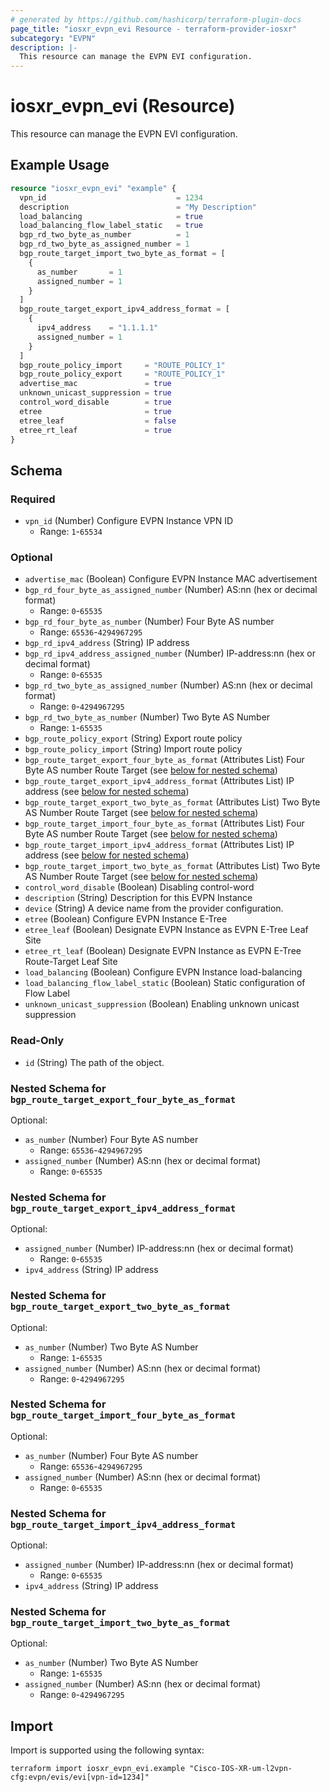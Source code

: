 ```yaml
---
# generated by https://github.com/hashicorp/terraform-plugin-docs
page_title: "iosxr_evpn_evi Resource - terraform-provider-iosxr"
subcategory: "EVPN"
description: |-
  This resource can manage the EVPN EVI configuration.
---
```


# iosxr_evpn_evi (Resource)

This resource can manage the EVPN EVI configuration.

## Example Usage

```terraform
resource "iosxr_evpn_evi" "example" {
  vpn_id                             = 1234
  description                        = "My Description"
  load_balancing                     = true
  load_balancing_flow_label_static   = true
  bgp_rd_two_byte_as_number          = 1
  bgp_rd_two_byte_as_assigned_number = 1
  bgp_route_target_import_two_byte_as_format = [
    {
      as_number       = 1
      assigned_number = 1
    }
  ]
  bgp_route_target_export_ipv4_address_format = [
    {
      ipv4_address    = "1.1.1.1"
      assigned_number = 1
    }
  ]
  bgp_route_policy_import     = "ROUTE_POLICY_1"
  bgp_route_policy_export     = "ROUTE_POLICY_1"
  advertise_mac               = true
  unknown_unicast_suppression = true
  control_word_disable        = true
  etree                       = true
  etree_leaf                  = false
  etree_rt_leaf               = true
}
```

<!-- schema generated by tfplugindocs -->
## Schema

### Required

- `vpn_id` (Number) Configure EVPN Instance VPN ID
  - Range: `1`-`65534`

### Optional

- `advertise_mac` (Boolean) Configure EVPN Instance MAC advertisement
- `bgp_rd_four_byte_as_assigned_number` (Number) AS:nn (hex or decimal format)
  - Range: `0`-`65535`
- `bgp_rd_four_byte_as_number` (Number) Four Byte AS number
  - Range: `65536`-`4294967295`
- `bgp_rd_ipv4_address` (String) IP address
- `bgp_rd_ipv4_address_assigned_number` (Number) IP-address:nn (hex or decimal format)
  - Range: `0`-`65535`
- `bgp_rd_two_byte_as_assigned_number` (Number) AS:nn (hex or decimal format)
  - Range: `0`-`4294967295`
- `bgp_rd_two_byte_as_number` (Number) Two Byte AS Number
  - Range: `1`-`65535`
- `bgp_route_policy_export` (String) Export route policy
- `bgp_route_policy_import` (String) Import route policy
- `bgp_route_target_export_four_byte_as_format` (Attributes List) Four Byte AS number Route Target (see [below for nested schema](#nestedatt--bgp_route_target_export_four_byte_as_format))
- `bgp_route_target_export_ipv4_address_format` (Attributes List) IP address (see [below for nested schema](#nestedatt--bgp_route_target_export_ipv4_address_format))
- `bgp_route_target_export_two_byte_as_format` (Attributes List) Two Byte AS Number Route Target (see [below for nested schema](#nestedatt--bgp_route_target_export_two_byte_as_format))
- `bgp_route_target_import_four_byte_as_format` (Attributes List) Four Byte AS number Route Target (see [below for nested schema](#nestedatt--bgp_route_target_import_four_byte_as_format))
- `bgp_route_target_import_ipv4_address_format` (Attributes List) IP address (see [below for nested schema](#nestedatt--bgp_route_target_import_ipv4_address_format))
- `bgp_route_target_import_two_byte_as_format` (Attributes List) Two Byte AS Number Route Target (see [below for nested schema](#nestedatt--bgp_route_target_import_two_byte_as_format))
- `control_word_disable` (Boolean) Disabling control-word
- `description` (String) Description for this EVPN Instance
- `device` (String) A device name from the provider configuration.
- `etree` (Boolean) Configure EVPN Instance E-Tree
- `etree_leaf` (Boolean) Designate EVPN Instance as EVPN E-Tree Leaf Site
- `etree_rt_leaf` (Boolean) Designate EVPN Instance as EVPN E-Tree Route-Target Leaf Site
- `load_balancing` (Boolean) Configure EVPN Instance load-balancing
- `load_balancing_flow_label_static` (Boolean) Static configuration of Flow Label
- `unknown_unicast_suppression` (Boolean) Enabling unknown unicast suppression

### Read-Only

- `id` (String) The path of the object.

<a id="nestedatt--bgp_route_target_export_four_byte_as_format"></a>
### Nested Schema for `bgp_route_target_export_four_byte_as_format`

Optional:

- `as_number` (Number) Four Byte AS number
  - Range: `65536`-`4294967295`
- `assigned_number` (Number) AS:nn (hex or decimal format)
  - Range: `0`-`65535`


<a id="nestedatt--bgp_route_target_export_ipv4_address_format"></a>
### Nested Schema for `bgp_route_target_export_ipv4_address_format`

Optional:

- `assigned_number` (Number) IP-address:nn (hex or decimal format)
  - Range: `0`-`65535`
- `ipv4_address` (String) IP address


<a id="nestedatt--bgp_route_target_export_two_byte_as_format"></a>
### Nested Schema for `bgp_route_target_export_two_byte_as_format`

Optional:

- `as_number` (Number) Two Byte AS Number
  - Range: `1`-`65535`
- `assigned_number` (Number) AS:nn (hex or decimal format)
  - Range: `0`-`4294967295`


<a id="nestedatt--bgp_route_target_import_four_byte_as_format"></a>
### Nested Schema for `bgp_route_target_import_four_byte_as_format`

Optional:

- `as_number` (Number) Four Byte AS number
  - Range: `65536`-`4294967295`
- `assigned_number` (Number) AS:nn (hex or decimal format)
  - Range: `0`-`65535`


<a id="nestedatt--bgp_route_target_import_ipv4_address_format"></a>
### Nested Schema for `bgp_route_target_import_ipv4_address_format`

Optional:

- `assigned_number` (Number) IP-address:nn (hex or decimal format)
  - Range: `0`-`65535`
- `ipv4_address` (String) IP address


<a id="nestedatt--bgp_route_target_import_two_byte_as_format"></a>
### Nested Schema for `bgp_route_target_import_two_byte_as_format`

Optional:

- `as_number` (Number) Two Byte AS Number
  - Range: `1`-`65535`
- `assigned_number` (Number) AS:nn (hex or decimal format)
  - Range: `0`-`4294967295`

## Import

Import is supported using the following syntax:

```shell
terraform import iosxr_evpn_evi.example "Cisco-IOS-XR-um-l2vpn-cfg:evpn/evis/evi[vpn-id=1234]"
```
